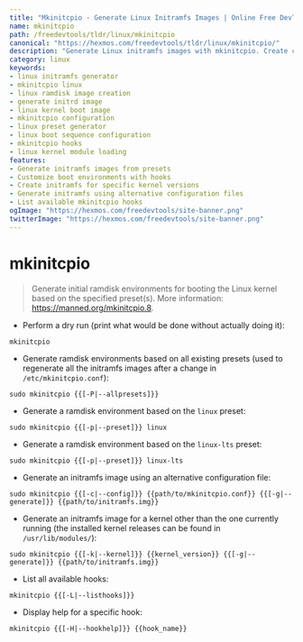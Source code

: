 ```yaml
---
title: "Mkinitcpio - Generate Linux Initramfs Images | Online Free DevTools by Hexmos"
name: mkinitcpio
path: /freedevtools/tldr/linux/mkinitcpio
canonical: "https://hexmos.com/freedevtools/tldr/linux/mkinitcpio/"
description: "Generate Linux initramfs images with mkinitcpio. Create custom initial ramdisk environments for booting the Linux kernel. Free online tool, no registration required."
category: linux
keywords:
- linux initramfs generator
- mkinitcpio linux
- linux ramdisk image creation
- generate initrd image
- linux kernel boot image
- mkinitcpio configuration
- linux preset generator
- linux boot sequence configuration
- mkinitcpio hooks
- linux kernel module loading
features:
- Generate initramfs images from presets
- Customize boot environments with hooks
- Create initramfs for specific kernel versions
- Generate initramfs using alternative configuration files
- List available mkinitcpio hooks
ogImage: "https://hexmos.com/freedevtools/site-banner.png"
twitterImage: "https://hexmos.com/freedevtools/site-banner.png"
---
```


# mkinitcpio

> Generate initial ramdisk environments for booting the Linux kernel based on the specified preset(s).
> More information: <https://manned.org/mkinitcpio.8>.

- Perform a dry run (print what would be done without actually doing it):

`mkinitcpio`

- Generate ramdisk environments based on all existing presets (used to regenerate all the initramfs images after a change in `/etc/mkinitcpio.conf`):

`sudo mkinitcpio {{[-P|--allpresets]}}`

- Generate a ramdisk environment based on the `linux` preset:

`sudo mkinitcpio {{[-p|--preset]}} linux`

- Generate a ramdisk environment based on the `linux-lts` preset:

`sudo mkinitcpio {{[-p|--preset]}} linux-lts`

- Generate an initramfs image using an alternative configuration file:

`sudo mkinitcpio {{[-c|--config]}} {{path/to/mkinitcpio.conf}} {{[-g|--generate]}} {{path/to/initramfs.img}}`

- Generate an initramfs image for a kernel other than the one currently running (the installed kernel releases can be found in `/usr/lib/modules/`):

`sudo mkinitcpio {{[-k|--kernel]}} {{kernel_version}} {{[-g|--generate]}} {{path/to/initramfs.img}}`

- List all available hooks:

`mkinitcpio {{[-L|--listhooks]}}`

- Display help for a specific hook:

`mkinitcpio {{[-H|--hookhelp]}} {{hook_name}}`

